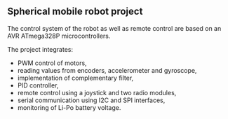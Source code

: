 ## Spherical mobile robot project

The control system of the robot as well as remote control are based on an AVR ATmega328P microcontrollers.

The project integrates:
- PWM control of motors,
- reading values from encoders, accelerometer and gyroscope,
- implementation of complementary filter,
- PID controller,
- remote control using a joystick and two radio modules,
- serial communication using I2C and SPI interfaces,
- monitoring of Li-Po battery voltage.
